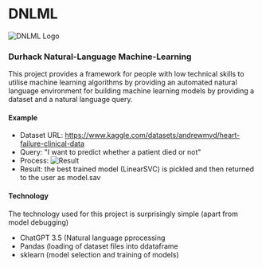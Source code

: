 # DNLML
![DNLML Logo](https://i.imgur.com/Po2ARAa.png)

### Durhack Natural-Language Machine-Learning
This project provides a framework for people with
low technical skills to utilise machine learning
algorithms by providing an automated natural language environment for building machine learning models by providing a dataset and a natural language query.

#### Example
- Dataset URL: https://www.kaggle.com/datasets/andrewmvd/heart-failure-clinical-data
- Query: "I want to predict whether a patient died or not"
- Process: ![Result](https://i.imgur.com/beHRvxK.jpeg)
- Result: the best trained model (LinearSVC) is pickled and then returned to the user as model.sav 

#### Technology
The technology used for this project is surprisingly simple (apart from model debugging)
- ChatGPT 3.5 (Natural language pprocessing
- Pandas (loading of dataset files into ddataframe
- sklearn (model selection and training of models)